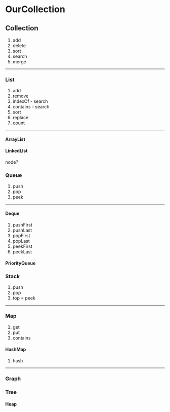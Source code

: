 # OurCollection

## Collection

1. add
2. delete
3. sort 
4. search
5. merge

---

### List

1. add
2. remove
3. indexOf - search
4. contains - search
5. sort
6. replace 
7. count

---
#### ArrayList

#### LinkedLIst

node?

### Queue

1. push
2. pop
3. peek

---

#### Deque

1. pushFirst
2. pushLast
3. popFirst
4. popLast
5. peekFirst
6. peekLast


#### PriorityQueue

### Stack

1. push
2. pop
3. top = peek

---

### Map

1. get
2. put
3. contains

#### HashMap

1. hash


---

### Graph

### Tree
 
#### Heap



